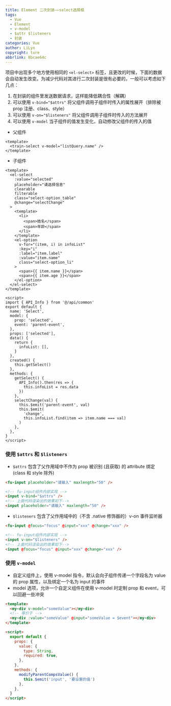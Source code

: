 ```yaml
---
title: Element 二次封装——select选择框
tags:
  - Vue
  - Element
  - v-model
  - $attr $listeners
  - 封装
categories: Vue
author: LiLyn
copyright: ture
abbrlink: 8bcae64c
---
```


项目中出现多个地方使用相同的 `<el-select>` 标签，且更改的时候，下面的数据会自动发生改变。为减少代码对其进行二次封装是很有必要的，一般可以考虑如下几点：

1. 在封装的组件里发送数据请求，这样能降低耦合性（解耦）
2. 可以使用 `v-bind="$attrs"` 将父组件调用子组件时传入的属性展开（排除被 prop 注册、class、style）
3. 可以使用 `v-on="$listeners"` 将父组件调用子组件时传入的方法展开
4. 可以使用 `v-model` 当子组件的值发生变化，自动修改父组件的传入的值

<!--more-->

- 父组件

```vue
<template>
  <train-select v-model="listQuery.name" />
</template>
```

- 子组件

```vue
<template>
  <el-select
    :value="selected"
    placeholder="请选择信息"
    clearable
    filterable
    class="select-option_table"
    @change="selectChange"
  >
    <template>
      <li>
        <span>姓名</span>
        <span>年龄</span>
      </li>
    </template>
    <el-option
      v-for="(item, i) in infoList"
      :key="i"
      :label="item.label"
      :value="item.name"
      class="select-option_li"
    >
      <span>{{ item.name }}</span>
      <span>{{ item.age }}</span>
    </el-option>
  </el-select>
</template>

<script>
import { API_Info } from '@/api/common'
export default {
  name: 'Select',
  model: {
    prop: 'selected',
    event: 'parent-event',
  },
  props: ['selected'],
  data() {
    return {
      infoList: [],
    }
  },
  created() {
    this.getSelect()
  },
  methods: {
    getSelect() {
      API_Info().then(res => {
        this.infoList = res.data
      })
    },
    selectChange(val) {
      this.$emit('parent-event', val)
      this.$emit(
        'change',
        this.infoList.find(item => item.name === val)
      )
    },
  },
}
</script>
```

### 使用 `$attrs` 和 `$listeners`

- `$attrs` 包含了父作用域中不作为 prop 被识别 (且获取) 的 attribute 绑定 (class 和 style 除外)

```html
<fu-input placeholder="请输入" maxlength="50" />

<!-- fu-input组件内部实现 -->
<input v-bind="$attrs" />
<!-- 上面代码渲染出的效果如下-->
<input placeholder="请输入" maxlength="50" />
```

- `$listeners` 包含了父作用域中的（不含 .native 修饰器的）v-on 事件监听器

```html
<fu-input @focus="focus" @input="xxx" @change="xxx" />

<!-- fu-input组件内部实现 -->
<input v-on="$listeners" />
<!-- 上面代码渲染出的效果如下-->
<input @focus="focus" @input="xxx" @change="xxx" />
```

### 使用 `v-model`

- 自定义组件上，使用 v-model 指令，默认会向子组件传递一个字段名为 value 的 prop 属性，以及绑定一个名为 input 的事件
- model 选项，允许一个自定义组件在使用 v-model 时定制 prop 和 event，可以回避一些冲突

```html
<template>
  <my-div v-model="someValue"></my-div>
  <!-- 等价于 -->
  <my-div :value="someValue" @input="someValue = $event"></my-div>
</template>

<script>
  export default {
    props: {
      value: {
        type: String,
        required: true,
      },
    },
    methods: {
      modifyParentCompsValue() {
        this.$emit('input', '要设置的值')
      },
    },
  }
</script>
```